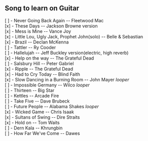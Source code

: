 ## Song to learn on Guitar
[ ] - Never Going Back Again -- Fleetwood Mac  
[x] - These Days -- Jackson Browne version  
[x] - Mess is Mine -- Vance Joy  
[x] - Little Lou, Ugly Jack, Prophet John(solo) -- Belle & Sebastian  
[x] - Brazil -- Declan McKenna  
[ ] - Tattler -- Ry Cooder  
[ ] - Hallelujah -- Jeff Buckley version(electric, high reverb)  
[x] - Help on the way -- The Grateful Dead  
[ ] - Salsbury Hill -- Peter Gabriel  
[x] - Ripple -- The Grateful Dead  
[x] - Had to Cry Today -- Blind Faith  
[x] - Slow Dancing in a Burning Room -- John Mayer *looper*  
[ ] - Impossible Germany -- Wilco *looper*  
[ ] - Thirteen -- Big Star  
[ ] - Kettles -- Arcade Fire  
[ ] - Take Five -- Dave Brubeck  
[ ] - Future People -- Alabama Shakes *looper*  
[x] - Wicked Game -- Chris Isaak  
[x] - Sultans of Swing -- Dire Straits  
[x] - Hold on -- Tom Waits  
[ ] - Dern Kala -- Khrungbin  
[ ] - How Far We've Come -- Dawes  